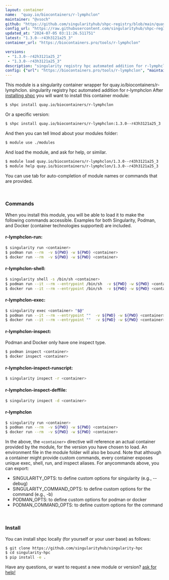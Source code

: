 ```yaml
---
layout: container
name:  "quay.io/biocontainers/r-lymphclon"
maintainer: "@vsoch"
github: "https://github.com/singularityhub/shpc-registry/blob/main/quay.io/biocontainers/r-lymphclon/container.yaml"
config_url: "https://raw.githubusercontent.com/singularityhub/shpc-registry/main/quay.io/biocontainers/r-lymphclon/container.yaml"
updated_at: "2024-07-05 03:11:26.511751"
latest: "1.3.0--r43h3121a25_3"
container_url: "https://biocontainers.pro/tools/r-lymphclon"

versions:
 - "1.3.0--r42h3121a25_2"
 - "1.3.0--r43h3121a25_3"
description: "singularity registry hpc automated addition for r-lymphclon"
config: {"url": "https://biocontainers.pro/tools/r-lymphclon", "maintainer": "@vsoch", "description": "singularity registry hpc automated addition for r-lymphclon", "latest": {"1.3.0--r43h3121a25_3": "sha256:f7801680148ffcd6419ec7b3b96c7ac508f561770fccc462bdca06adfd2277f5"}, "tags": {"1.3.0--r42h3121a25_2": "sha256:6b34135ab92378c84b52da8b655e52801941650c21b8cd4b451ca6d83950b76c", "1.3.0--r43h3121a25_3": "sha256:f7801680148ffcd6419ec7b3b96c7ac508f561770fccc462bdca06adfd2277f5"}, "docker": "quay.io/biocontainers/r-lymphclon"}
---
```


This module is a singularity container wrapper for quay.io/biocontainers/r-lymphclon.
singularity registry hpc automated addition for r-lymphclon
After [installing shpc](#install) you will want to install this container module:


```bash
$ shpc install quay.io/biocontainers/r-lymphclon
```

Or a specific version:

```bash
$ shpc install quay.io/biocontainers/r-lymphclon:1.3.0--r43h3121a25_3
```

And then you can tell lmod about your modules folder:

```bash
$ module use ./modules
```

And load the module, and ask for help, or similar.

```bash
$ module load quay.io/biocontainers/r-lymphclon/1.3.0--r43h3121a25_3
$ module help quay.io/biocontainers/r-lymphclon/1.3.0--r43h3121a25_3
```

You can use tab for auto-completion of module names or commands that are provided.

<br>

### Commands

When you install this module, you will be able to load it to make the following commands accessible.
Examples for both Singularity, Podman, and Docker (container technologies supported) are included.

#### r-lymphclon-run:

```bash
$ singularity run <container>
$ podman run --rm  -v ${PWD} -w ${PWD} <container>
$ docker run --rm  -v ${PWD} -w ${PWD} <container>
```

#### r-lymphclon-shell:

```bash
$ singularity shell -s /bin/sh <container>
$ podman run --it --rm --entrypoint /bin/sh  -v ${PWD} -w ${PWD} <container>
$ docker run --it --rm --entrypoint /bin/sh  -v ${PWD} -w ${PWD} <container>
```

#### r-lymphclon-exec:

```bash
$ singularity exec <container> "$@"
$ podman run --it --rm --entrypoint ""  -v ${PWD} -w ${PWD} <container> "$@"
$ docker run --it --rm --entrypoint ""  -v ${PWD} -w ${PWD} <container> "$@"
```

#### r-lymphclon-inspect:

Podman and Docker only have one inspect type.

```bash
$ podman inspect <container>
$ docker inspect <container>
```

#### r-lymphclon-inspect-runscript:

```bash
$ singularity inspect -r <container>
```

#### r-lymphclon-inspect-deffile:

```bash
$ singularity inspect -d <container>
```



#### r-lymphclon

```bash
$ singularity run <container>
$ podman run --rm  -v ${PWD} -w ${PWD} <container>
$ docker run --rm  -v ${PWD} -w ${PWD} <container>
```


In the above, the `<container>` directive will reference an actual container provided
by the module, for the version you have chosen to load. An environment file in the
module folder will also be bound. Note that although a container
might provide custom commands, every container exposes unique exec, shell, run, and
inspect aliases. For anycommands above, you can export:

 - SINGULARITY_OPTS: to define custom options for singularity (e.g., --debug)
 - SINGULARITY_COMMAND_OPTS: to define custom options for the command (e.g., -b)
 - PODMAN_OPTS: to define custom options for podman or docker
 - PODMAN_COMMAND_OPTS: to define custom options for the command

<br>

### Install

You can install shpc locally (for yourself or your user base) as follows:

```bash
$ git clone https://github.com/singularityhub/singularity-hpc
$ cd singularity-hpc
$ pip install -e .
```

Have any questions, or want to request a new module or version? [ask for help!](https://github.com/singularityhub/singularity-hpc/issues)